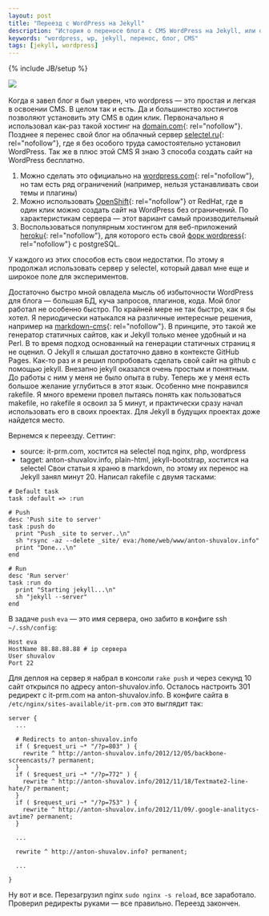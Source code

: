 ```yaml
---
layout: post
title: "Переезд с WordPress на Jekyll"
description: "История о переносе блога с CMS WordPress на Jekyll, или о том, как увеличить производительность wordpress в сотни раз"
keywords: "wordpress, wp, jekyll, перенос, блог, CMS" 
tags: [jekyll, wordpress]
---
```

{% include JB/setup %}

![](http://31808.selcdn.ru/it-prm/pics/jekyll.png) 
<br>
<br>
Когда я завел блог я был уверен, что wordpress — это простая и легкая в освоении CMS. В целом так и есть. Да и большинство хостингов позволяют установить эту CMS в один клик. Первоначально я использовал как-раз такой хостинг на [domain.com][]{: rel="nofollow"}. Позднее я перенес свой блог на облачный сервер [selectel.ru][]{: rel="nofollow"}, где я без особого труда самостоятельно установил WordPress. Так же в плюс этой CMS Я знаю 3 способа создать сайт на WordPress бесплатно. 
1.	Можно сделать это официально на [wordpress.com][]{: rel="nofollow"}, но там есть ряд ограничений (например, нельзя устанавливать свои темы и плагины)
2.	Можно использовать [OpenShift][]{: rel="nofollow"} от RedHat, где в один клик можно создать сайт на WordPress без ограничений. По характеристикам сервера — этот вариант самый производительный
3.	Воспользоваться популярным хостингом для веб-приложений [heroku][]{: rel="nofollow"}, для которого есть свой [форк wordpress][]{: rel="nofollow"} с postgreSQL.  

У каждого из этих способов есть свои недостатки. По этому я продолжал использовать сервер у selectel, который давал мне еще и широкое поле для экспериментов. 

Достаточно быстро мной овладела мысль об избыточности WordPress для блога — большая БД, куча запросов, плагинов, кода. 
Мой блог работал не особенно быстро. По крайней мере не так быстро, как я бы хотел. Я периодически натыкался на различные интересные решения, например на [markdown-cms][]{: rel="nofollow"}. В принципе, это такой же генератор статичных сайтов, как и Jekyll только менее удобный и на Perl. В то время подход основанный на генерации статичных страниц я не оценил. О Jekyll я слышал достаточно давно в контексте GitHub Pages. Как-то раз и я решил попробовать сделать свой сайт на github с помощью jekyll. Внезапно jekyll оказался очень простым и понятным. До работы с ним у меня не было опыта в ruby. Теперь же у меня есть большое желание углубиться в этот язык. Особенно мне понравился rakefile. Я много времени провел пытаясь понять как пользоваться makefile, но rakefile я освоил за 5 минут, и практически сразу начал использовать его в своих проектах. Для Jekyll в будущих проектах доже найдется место.

Вернемся к переезду. Сеттинг: 
*	source: it-prm.com, хостится на selectel под nginx, php, wordpress
*	tagget: anton-shuvalov.info, plain-html, jekyll-bootstrap, хостится на selectel
Свои статьи я храню в markdown, по этому их перенос на Jekyll занял минут 20. Написал rakefile с двумя тасками:

<pre><code># Default task
task :default => :run

# Push 
desc 'Push site to server'
task :push do
  print "Push _site to server..\n"
  sh "rsync -az --delete _site/ eva:/home/web/www/anton-shuvalov.info"
  print "Done...\n"
end

# Run
desc 'Run server'
task :run do
  print "Starting jekyll...\n"
  sh "jekyll --server"
end
</code></pre>

В задаче `push` `eva` — это имя сервера, оно забито в конфиге ssh `~/.ssh/config`: 

<pre><code>Host eva
HostName 88.88.88.88 # ip сервера
User shuvalov
Port 22
</code></pre>
Для деплоя на сервер я набрал в консоли `rake push` и через секунд 10 сайт открылся по адресу anton-shuvalov.info. Осталось настроить 301 редирект с it-prm.com на anton-shuvalov.info. В конфиге сайта в `/etc/nginx/sites-available/it-prm.com` это выглядит так: 

<pre><code>server {
  ...

  # Redirects to anton-shuvalov.info
  if ( $request_uri ~* "/?p=803" ) { 
    rewrite ^ http://anton-shuvalov.info/2012/12/05/backbone-screencasts/? permanent; 
  }
  if ( $request_uri ~* "/?p=772" ) { 
    rewrite ^ http://anton-shuvalov.info/2012/11/18/Textmate2-line-hate/? permanent; 
  }
  if ( $request_uri ~* "/?p=753" ) { 
    rewrite ^ http://anton-shuvalov.info/2012/11/09/.google-analitycs-avtime? permanent; 
  }

  ...

  rewrite ^ http://anton-shuvalov.info? permanent;
  
  ...
		
}
</code></pre> 

Ну вот и все. Перезагрузил nginx `sudo nginx -s reload`, все заработало. Проверил редиректы руками — все правильно. Переезд закончен.

[domain.com]: http://domain.com
[selectel.ru]: http://selectel.ru
[wordpress.com]: http://wordpress.com
[OpenShift]: https://openshift.redhat.com/
[heroku]: http://www.heroku.com/
[форк wordpress]: https://github.com/mhoofman/wordpress-heroku
[markdown-cms]: https://github.com/fletcher/MultiMarkdown-CMS